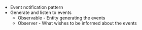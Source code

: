 - Event notification pattern
- Generate and listen to events
    - Observable - Entity generating the events
    - Observer - What wishes to be informed about the events